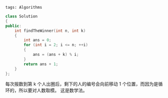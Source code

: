 ```
tags: Algorithms
```

```cpp
class Solution
{
public:
    int findTheWinner(int n, int k)
    {
        int ans = 0;
        for (int i = 2; i <= n; ++i)
        {
            ans = (ans + k) % i;
        }
        return ans + 1;
    }
};
```
每次报数到第 k 个人出圈后，剩下的人的编号会向前移动 1 个位置，而因为是循环的，所以要对人数取模。
这是数学法。